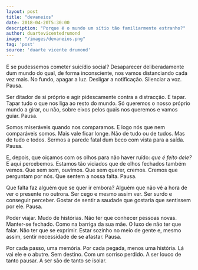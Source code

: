 ```yaml
---
layout: post
title: "devaneios"
date: 2018-04-20T5:30:00
description: "Porque é o mundo um sítio tão familiarmente estranho?"
author: duartevicentedrumond
image: "/images/devaneios.png"
tag: 'post'
source: 'duarte vicente drumond'
--- 
```


E se pudessemos cometer suicídio social? Desaparecer deliberadamente dum mundo do qual, de forma inconsciente, nos vamos distanciando cada vez mais. No fundo, apagar a luz. Desligar a notificação. Silenciar a voz. Pausa. 

Ser ditador de si próprio e agir pidescamente contra a distracção. E tapar. Tapar tudo o que nos liga ao resto do mundo. Só queremos o nosso próprio mundo a girar, ou não, sobre eixos pelos quais nos queremos e vamos guiar. Pausa.

Somos miseráveis quando nos comparamos. E logo nós que nem comparáveis somos. Mais vale ficar longe. Não de tudo ou de tudos. Mas de tudo e todos. Sermos a parede fatal dum beco com vista para a saída. Pausa.

E, depois, que oiçamos com os olhos para não haver ruído: *que é feito dele?* E aqui percebemos. Estamos tão viciados que de olhos fechados também vemos. Que sem som, ouvimos. Que sem querer, cremos. Cremos que perguntam por nós. Que sentem a nossa falta. Pausa.

Que falta faz alguém que se quer ir embora? Alguém que não vê a hora de ver o presente no outrora. Ser cego e mesmo assim ver. Ser surdo e conseguir perceber. Gostar de sentir a saudade que gostaria que sentissem por ele. Pausa.

Poder viajar. Mudo de histórias. Não ter que conhecer pessoas novas. Manter-se fechado. Como na barriga da sua mãe. O luxo de não ter que falar. Não ter que se exprimir. Estar sozinho no meio de gente e, mesmo assim, sentir necessidade de se afastar. Pausa.

Por cada passo, uma memória. Por cada pegada, menos uma história. Lá vai ele e o abutre. Sem destino. Com um sorriso perdido. A ser louco de tanto pausar. A ser são de tanto se isolar.